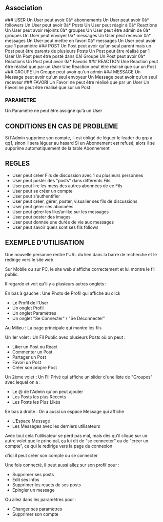 ## Association
### USER
Un User peut avoir 0à* abonnements
Un User peut avoir 0à* followers
Un User peut avoir 0à* Posts
Un User peut réagir à 0à* Reactions
Un User peut avoir rejoints 0à* groupes
Un User peut être admin de 0à* groupes
Un User peut envoyer 0à* messages
Un User peut recevoir 0à* messages
Un User peut mettre en favori 0à* messages
Un User peut avoir que 1 paramètre
### POST
Un Post peut avoir qu'un seul parent mais un Post peut être parents de plusieurs Posts
Un Post peut être réalisé par 1 User
Un Post peut être posté dans 0à1 Groupe
Un Post peut avoir 0à* Réactions
Un Post peut avoir 0à* Favoris
### REACTION
Une Reaction peut être réalisé que par un User
Une Reaction peut être réalisé que sur un Post
### GROUPE
Un Groupe peut avoir qu'un admin
### MESSAGE
Un Message peut avoir qu'un seul envoyeur
Un Message peut avoir qu'un seul receveur
### FAVORI
Un Favori ne peut être réalisé que par un User
Un Favori ne peut être réalisé que sur un Post
### PARAMETRE
Un Paramètre ne peut être assigné qu'à un User
## CONDITIONS EN CAS DE PROBLEME
Si l'Admin supprime son compte, il est obligé de léguer le leader du grp à qq1, sinon il sera léguer au hasard
Si un Abonnement est refusé, alors il se supprime automatiquement de la table Abonnement
## REGLES
- User peut créer Fils de discussion avec 1 ou plusieurs personnes
- User peut poster des "posts" dans différents Fils
- User peut lire les mess des autres abonnées de ce Fils
- User peut se créer un compte
- User peut s'authentifier
- User peut créer, gérer, poster, visualier ses fils de discussions
- User peut gérer ses abonnées
- User peut gérer les like/unlike sur les messages
- User peut poster des images
- User peut donnée une durée de vie aux messages
- User peut savoir quels sont ses fils follows

## EXEMPLE D'UTILISATION

Une nouvelle personne rentre l'URL du lien dans la barre de recherche et le redirige vers le site web.

Sur Mobile ou sur PC, le site web s'affiche correctement et lui montre le fil public.

Il regarde et voit qu'il y a plusieurs autres onglets :

En bas à gauche : Une Photo de Profil qui affiche au click 
- Le Profil de l'User
- Un onglet Profil
- Un onglet Paramètres
- Un onglet "Se Connecter" / "Se Déconnecter"

Au Milieu : La page principale qui montre les fils

Un 1er volet : Un Fil Public avec plusieurs Posts où on peut :
- Liker un Post ou React
- Commenter un Post
- Partager un Post
- Favori un Post
- Créer son propre Post

Un 2ème volet : Un Fil Privé qui affiche un slider d'une liste de "Groupes" avec lequel on a :
- Le @ de l'Admin qu'on peut ajouter
- Les Posts les plus Récents
- Les Posts les Plus Likés 

En bas à droite : On a aussi un espace Message qui affiche
- L'Espace Message
- Les Messages avec les derniers utilisateurs

Avec tout cela l'utilisateur se perd pas mal, mais dès qu'il clique sur un autre volet que le principal, ça lui dit de "se connecter" ou de "créer un compte", ce qui le redirige vers la page de connexion

d'ici il peut créer son compte ou se connecter

Une fois connecté, il peut aussi allez sur son profil pour :
- Supprimer ses posts
- Edit ses infos
- Supprimer les reacts de ses posts
- Epingler un message

Ou allez dans les paramètres pour :
- Changer ses paramètres
- Supprimer son compte